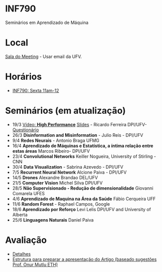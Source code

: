 # INF790
Seminários em Aprendizado de Máquina
# Local

[Sala do Meeting](https://meet.google.com/ibh-nesh-buz) - Usar email da UFV.

# Horários

* [INF790: Sexta 11am-12](https://meet.google.com/ibh-nesh-buz) 


# Seminários (em atualização)


* 19/3 [Vídeo: **High Performance**](https://youtu.be/YfeU6k6XUCI) [Slides](https://docs.google.com/presentation/d/e/2PACX-1vSRwqCBeiQH1hrH7vpR_Lt1cJFGRGcIeDVooxD47bC0aSSwycIQJhimL4Ka4Jdko3PERGlmKyOEQ4mf/pub?start=false&loop=false&delayms=3000) - Ricardo Ferreira  DPI/UFV- [Questionário](https://docs.google.com/forms/d/e/1FAIpQLSc6wXrQA6NplZa5a5zS41LLvwSF4f5EmEC7S7l_r9_OhW1Avg/viewform?usp=sf_link)
* 26/3 **Disinformation and Misinformation** - Julio Reis - DPI/UFV
* 9/4 **Redes Neurais** - Antonio Braga UFMG
* 16/4 **Aprendizado de Máquinas e Estatística, a íntima relação entre estas áreas**   Marcos Ribeiro- DPI/UFV
* 23/4 **Convolutional Networks** Keiller Nogueira,  University of Stirling -  CNN
* 30/4 **Data Visualization** - Sabrina Azevedo - DPI/UFV
* 7/5 **Recurrent Neural Network** Alcione Paiva - DPI/UFV
* 14/5 **Drones**  Alexandre Brandao DEL/UFV
* 21/5 **Computer Vision**  Michel Silva DPI/UFV
* 28/5 **Não Supervisionado - Redução de dimensionalidade** Giovanni Comarela UFES
* 4/6  **Aprendizado de Maquina na Área da Saúde** Fábio Cerqueira UFF
* 11/6 **Random Forest** - Raphael Campos, Google 
* 18/6 **Aprendizado por Reforço** Levi Lelis DPI/UFV and University of Alberta 
* 25/6 **Linguagens Naturais** Daniel Paiva 

# Avaliação

* [Detalhes](https://github.com/arduinoufv/INF790/tree/main/avalia%C3%A7%C3%A3o)
* [Estrutura para preparar a apresentação do Artigo (baseado sugestões Prof. Onur Mutlu ETH)](https://github.com/arduinoufv/INF790/blob/main/INF790_rot.pdf)
